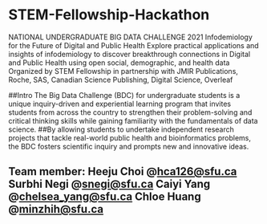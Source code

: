 # STEM-Fellowship-Hackathon
NATIONAL UNDERGRADUATE BIG DATA CHALLENGE 2021 Infodemiology for the Future of Digital and Public Health  Explore practical applications and insights of infodemiology to discover breakthrough connections in Digital and Public Health using open social, demographic, and health data Organized by STEM Fellowship in partnership with JMIR Publications, Roche, SAS, Canadian Science Publishing, Digital Science, Overleaf

##Intro The Big Data Challenge (BDC) for undergraduate students is a unique inquiry-driven and experiential learning program that invites students from across the country to strengthen their problem-solving and critical thinking skills while gaining familiarity with the fundamentals of data science. 
##By allowing students to undertake independent research projects that tackle real-world public health and bioinformatics problems, the BDC fosters scientific inquiry and prompts new and innovative ideas.

## Team member: Heeju Choi @hca126@sfu.ca Surbhi Negi @snegi@sfu.ca Caiyi Yang @chelsea_yang@sfu.ca Chloe Huang @minzhih@sfu.ca
